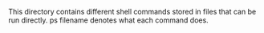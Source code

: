 This directory contains different shell commands stored in files that can be run directly. ps filename denotes what each command does.